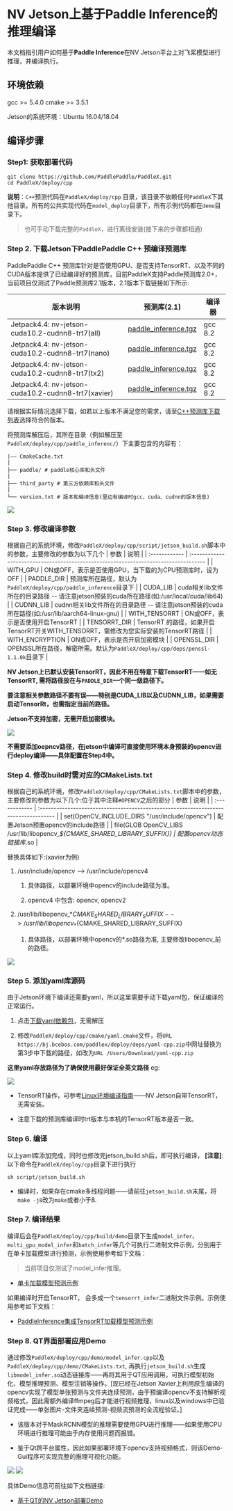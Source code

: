 # NV Jetson上基于Paddle Inference的推理编译
本文档指引用户如何基于**Paddle Inference**在NV Jetson平台上对飞桨模型进行推理，并编译执行。

## 环境依赖
gcc >= 5.4.0
cmake >= 3.5.1

Jetson的系统环境：Ubuntu 16.04/18.04

## 编译步骤
### Step1: 获取部署代码
```
git clone https://github.com/PaddlePaddle/PaddleX.git
cd PaddleX/deploy/cpp
```
**说明**：`C++`预测代码在`PaddleX/deploy/cpp` 目录，该目录不依赖任何`PaddleX`下其他目录。所有的公共实现代码在`model_deploy`目录下，所有示例代码都在`demo`目录下。

> 也可手动下载完整的`PaddleX`，进行离线安装(接下来的步骤都相通)

### Step 2. 下载Jetson下PaddlePaddle C++ 预编译预测库
PaddlePaddle C++ 预测库针对是否使用GPU、是否支持TensorRT、以及不同的CUDA版本提供了已经编译好的预测库，目前PaddleX支持Paddle预测库2.0+，当前项目仅测试了Paddle预测库2.1版本，2.1版本下载链接如下所示:

| 版本说明                               | 预测库(2.1)                                                                                                                   | 编译器  |
| -------------------------------------- | ----------------------------------------------------------------------------------------------------------------------------- | ------- |
| Jetpack4.4: nv-jetson-cuda10.2-cudnn8-trt7(all) | [paddle_inference.tgz](https://paddle-inference-lib.bj.bcebos.com/2.1.1-nv-jetson-jetpack4.4-all/paddle_inference_install_dir.tgz)   | gcc 8.2 |
| Jetpack4.4: nv-jetson-cuda10.2-cudnn8-trt7(nano) | [ paddle_inference.tgz](https://paddle-inference-lib.bj.bcebos.com/2.1.1-nv-jetson-jetpack4.4-nano/paddle_inference_install_dir.tgz)  | gcc 8.2 |
| Jetpack4.4: nv-jetson-cuda10.2-cudnn8-trt7(tx2)	 | [ paddle_inference.tgz](https://paddle-inference-lib.bj.bcebos.com/2.1.1-nv-jetson-jetpack4.4-tx2/paddle_inference_install_dir.tgz) | gcc 8.2 |
| Jetpack4.4: nv-jetson-cuda10.2-cudnn8-trt7(xavier) | [ paddle_inference.tgz](https://paddle-inference-lib.bj.bcebos.com/2.1.1-nv-jetson-jetpack4.4-xavier/paddle_inference_install_dir.tgz) | gcc 8.2 |

请根据实际情况选择下载，如若以上版本不满足您的需求，请至[C++预测库下载列表](https://paddleinference.paddlepaddle.org.cn/v2.1/user_guides/download_lib.html)选择符合的版本。

将预测库解压后，其所在目录（例如解压至`PaddleX/deploy/cpp/paddle_inferenc/`）下主要包含的内容有：
```
|—— CmakeCache.txt
|
├── paddle/ # paddle核心库和头文件
|
├── third_party # 第三方依赖库和头文件
|
└── version.txt # 版本和编译信息(里边有编译时gcc、cuda、cudnn的版本信息)
```
<div>
  <img src="../../images/paddleinference_filelist.png">
  </div>

### Step 3. 修改编译参数

根据自己的系统环境，修改`PaddleX/deploy/cpp/script/jetson_build.sh`脚本中的参数，主要修改的参数为以下几个
| 参数          | 说明                                                                                 |
| :------------ | :----------------------------------------------------------------------------------- |
| WITH_GPU      | ON或OFF，表示是否使用GPU，当下载的为CPU预测库时，设为OFF                             |
| PADDLE_DIR    | 预测库所在路径，默认为`PaddleX/deploy/cpp/paddle_inference`目录下                    |
| CUDA_LIB      | cuda相关lib文件所在的目录路径 -- 请注意jetson预装的cuda所在路径(如:/usr/local/cuda/lib64) |
| CUDNN_LIB     | cudnn相关lib文件所在的目录路径 -- 请注意jetson预装的cuda所在路径(如:/usr/lib/aarch64-linux-gnu)    |
| WITH_TENSORRT | ON或OFF，表示是否使用开启TensorRT                                                    |
| TENSORRT_DIR  | TensorRT 的路径，如果开启TensorRT开关WITH_TENSORRT，需修改为您实际安装的TensorRT路径     |
| WITH_ENCRYPTION      | ON或OFF，表示是否开启加密模块                             |
| OPENSSL_DIR    | OPENSSL所在路径，解密所需。默认为`PaddleX/deploy/cpp/deps/penssl-1.1.0k`目录下        |

**NV Jetson上已默认安装TensorRT，因此不用在特意下载TensorRT——如无TensorRT, 需将路径放在与`PADDLE_DIR`一个同一级路径下。**

**要注意相关参数路径不要有误——特别是CUDA_LIB以及CUDNN_LIB，如果需要启动TensorRt，也需指定当前的路径。**

**Jetson不支持加密，无需开启加密模块。**

<div>
  <img src="../../images/deploy_build_sh.png">
  </div>

**不需要添加oepncv路径，在jetson中编译可直接使用环境本身预装的opencv进行deploy编译——具体配置在Step4中。**


### Step 4. 修改build时需对应的CMakeLists.txt
根据自己的系统环境，修改`PaddleX/deploy/cpp/CMakeLists.txt`脚本中的参数，主要修改的参数为以下几个:位于其中注释`#OPENCV`之后的部分
| 参数          | 说明                                                                                 |
| :------------ | :----------------------------------------------------------------------------------- |
| set(OpenCV_INCLUDE_DIRS "/usr/include/opencv")      | 配置Jetson预置opencv的include路径    |
| file(GLOB OpenCV_LIBS /usr/lib/libopencv_*${CMAKE_SHARED_LIBRARY_SUFFIX})    | 配置opencv动态链接库*.so    |

替换具体如下:(xavier为例)

1. /usr/include/opencv --> /usr/include/opencv4

    1. 具体路径，以部署环境中opencv的include路径为准。

    2. opencv4 中包含: opencv, opencv2

2. /usr/lib/libopencv_*${CMAKE_SHARED_LIBRARY_SUFFIX} --> /usr/lib/libopencv_*${CMAKE_SHARED_LIBRARY_SUFFIX}
    1. 具体路径，以部署环境中opencv的*.so路径为准, 主要修改libopencv_前的路径。

<div>
  <img src="../../images/cmakelist_set.png">
  </div>

### Step 5. 添加yaml库源码
由于Jetson环境下编译还需要yaml，所以这里需要手动下载yaml包，保证编译的正常运行。

  1. 点击[下载yaml依赖包](https://bj.bcebos.com/paddlex/deploy/deps/yaml-cpp.zip)，无需解压

  2. 修改`PaddleX/deploy/cpp/cmake/yaml.cmake`文件，将`URL https://bj.bcebos.com/paddlex/deploy/deps/yaml-cpp.zip`中网址替换为第3步中下载的路径，如改为`URL /Users/Download/yaml-cpp.zip`

**这里yaml存放路径为了确保使用最好保证全英文路径**
eg:

<div>
  <img src="../../images/yaml_cmakelist.png">
  </div>


  - TensorRT操作，可参考[Linux环境编译指南](./linux.md)——NV Jetson自带TensorRT，无需安装。

  - 注意下载的预测库编译时trt版本与本机的TensorRT版本是否一致。

### Step 6. 编译
以上yaml库添加完成，同时也修改完jetson_build.sh后，即可执行编译， **[注意]**: 以下命令在`PaddleX/deploy/cpp`目录下进行执行

```
sh script/jetson_build.sh
```

- 编译时，如果存在cmake多线程问题——请前往`jetson_build.sh`末尾，将`make -j8`改为`make`或者小于8.


### Step 7. 编译结果

编译后会在`PaddleX/deploy/cpp/build/demo`目录下生成`model_infer`、`multi_gpu_model_infer`和`batch_infer`等几个可执行二进制文件示例，分别用于在单卡加载模型进行预测，示例使用参考如下文档：

> 当前项目仅测试了model_infer推理。

- [单卡加载模型预测示例](../../demo/model_infer.md)

如果编译时开启TensorRT， 会多成一个`tensorrt_infer`二进制文件示例。示例使用参考如下文档：
- [PaddleInference集成TensorRT加载模型预测示例](../../demo/tensorrt_infer.md)


### Step 8. QT界面部署应用Demo

通过修改`PaddleX/deploy/cpp/demo/model_infer.cpp`以及`PaddleX/deploy/cpp/demo/CMakeLists.txt`, 再执行`jetson_build.sh`生成`libmodel_infer.so`动态链接库——再将其用于QT应用调用，可执行模型初始化、模型推理预测、模型注销等操作。[现已经在Jetson Xavier上利用原生编译的opencv实现了模型单张预测与文件夹连续预测，由于预编译opencv不支持解析视频格式，因此需额外编译ffmpeg后才能进行视频推理，linux以及windows中已验证完成——单张图片-文件夹连续预测-视频流预测的全流程验证。]

- 该版本对于MaskRCNN模型的推理需要使用GPU进行推理——如果使用CPU环境进行推理可能由于内存使用问题而报错。

- 鉴于Qt跨平台属性，因此如果部署环境下opencv支持视频格式，则该Demo-Gui程序可实现完整的推理可视化功能。

<div>
  <img src="../../images/show_menu.png">
  <img src="../../images/cpu_infer.png">
  </div>

具体Demo信息可前往如下文档链接:
- [基于QT的NV Jetson部署Demo](../../jetson_deploy/README.md)

